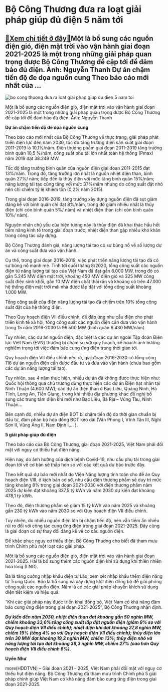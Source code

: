 Bộ Công Thương đưa ra loạt giải pháp giúp đủ điện 5 năm tới
===========================================================

[:gift:Xem chi tiết ở đây:gift:](https://hddtvn.com/bo-cong-thuong-dua-ra-loat-giai-phap-giup-du-dien-5-nam-toi/)Một là bổ sung các nguồn điện gió, điện mặt trời vào vận hành giai đoạn 2021-2025 là một trong những giải pháp quan trọng được Bộ Công Thương đề cập tới để đảm bảo đủ điện. Ảnh: Nguyễn Thanh Dự án chậm tiến độ đe dọa nguồn cung Theo báo cáo mới nhất của …
---------------------------------------------------------------------------------------------------------------------------------------------------------------------------------------------------------------------------------------------------------------





![bo cong thuong dua ra loat giai phap giup du dien 5 nam toi](https://haiquanonline.com.vn/stores/news_dataimages/thanhnt/082020/12/10/in_article/2309_Ymt_1.jpg?rt=20200907094102 "Bộ Công Thương đưa ra loạt giải pháp giúp đủ điện 5 năm tới")


Một là bổ sung các nguồn điện gió, điện mặt trời vào vận hành giai đoạn 2021-2025 là một trong những giải pháp quan trọng được Bộ Công Thương đề cập tới để đảm bảo đủ điện. Ảnh: Nguyễn Thanh



**Dự án chậm tiến độ đe dọa nguồn cung**


Theo báo cáo mới nhất của Bộ Công Thương về thực trạng, giải pháp phát triển điện lực đến năm 2030, tốc độ tăng trưởng điện sản xuất giai đoạn 2011-2019 là 10,1%/năm. Điện thương phẩm giai đoạn 2011-2019 tăng trưởng bình quân 10,5 %/năm, công suất phụ tải lớn nhất toàn hệ thống (Pmax) năm 2019 đạt 38.249 MW.


Tốc độ tăng trưởng bình quân của nguồn điện giai đoạn 2011-2015 đạt 13%/năm. Trong đó, tăng trưởng lớn nhất là nguồn nhiệt điện than, bình quân 27%/ năm; tiếp đến là thủy điện với mức tăng bình quân 15%/năm; năng lượng tái tạo cũng tăng với mức 37%/năm nhưng do công suất đặt nhỏ nên chỉ chiếm tỷ lệ khiêm tốn (0,2% năm 2015).


Trong giai đoạn 2016-2019, tăng trưởng xây dựng nguồn điện đã sụt giảm đáng kể với bình quân chỉ đạt 8%/năm, trong đó giảm nhiều nhất là thủy điện (chỉ còn bình quân 5%/ năm) và nhiệt điện than (chỉ còn bình quân 10%/ năm).


Nguyên nhân chủ yếu của hiện tượng này là thủy điện đã khai thác hầu hết tiềm năng kinh tế trong giai đoạn trước; nhiệt điện than gặp nhiều khó khăn trong công tác xây dựng.


Bộ Công Thương đánh giá, năng lượng tái tạo có sự bùng nổ về số lượng dự án và công suất đưa vào vận hành.


Cụ thể, trong giai đoạn 2016-2019, việc phát triển năng lượng tái tạo đã có sự bùng nổ mạnh mẽ. Tính tới cuối tháng 8/2020, tổng công suất các nguồn điện từ năng lượng tái tạo của Việt Nam đã đạt gần 6.000 MW, trong đó có gần 5.245 MW điện mặt trời[,](https://vietnamnet.vn/dien-mat-troi-tag19056.html) khoảng 450 MW điện gió và 325 MW công suất điện sinh khối, gần 10 MW điện chất thải rắn và khoảng có trên 47.000 hệ thống điện mặt trời mái nhà được lắp đặt với tổng công suất khoảng 1.000 MW.


Tổng công suất của điện năng lượng tái tạo đã chiếm trên 10% tổng công suất đặt của hệ thống điện.


Theo Quy hoạch điện VII điều chỉnh, để đáp ứng nhu cầu điện cho phát triển kinh tế xã hội, tổng công suất các nguồn điện cần đưa vào vận hành trong 15 năm 2016-2030 là 96.500 MW (bình quân 6.430 MW/năm).


Tuy nhiên, các dự án nguồn điện, đặc biệt là các dự án ngoài Tập đoàn Điện lực Việt Nam (EVN) thường bị chậm so với quy hoạch, kế hoạch ảnh hưởng nghiêm trọng tới việc đảm bảo cung ứng điện trong thời gian tới.


Quy hoạch điện VII điều chỉnh nêu rõ, giai đoạn 2016-2030 có tổng cộng 116 dự án nguồn điện cần được đầu tư và đưa vào vận hành (chưa bao gồm các dự án năng lượng tái tạo).


Tuy nhiên, sau 4 năm thực hiện, nhiều dự án đã không được thực hiện như: Quốc hội thông qua chủ trương dừng thực hiện các dự án Điện hạt nhân tại Ninh Thuận (4.600 MW); các dự án điện than ở Bạc Liêu, Quảng Ninh, Hà Tĩnh, Long An, Tiền Giang, trong khi nhiều địa phương khác đề nghị bổ sung các trung tâm điện khí mới như Bạc Liêu, Bà Rịa – Vũng Tàu, Ninh Thuận…


Bên cạnh đó, nhiều dự án điện BOT bị chậm tiến độ do thời gian chuẩn bị đầu tư, đàm phán bộ hợp đồng BOT kéo dài (Vân Phong I, Vĩnh Tân III, Nghi Sơn II, Vũng Áng II, Nam Định I,… ).


**5 giải pháp giúp đủ điện**


Theo báo cáo của Bộ Công Thương, giai đoạn 2021-2025, Việt Nam phải đối mặt với nguy cơ thiếu hụt điện năng.


Hiện nay, do ảnh hưởng của dịch bệnh Covid-19, nhu cầu phụ tải trong giai đoạn tới về cơ bản sẽ thấp hơn so với các kết quả dự báo trước đây.


Theo kết quả dự báo mới nhất do Viện Năng lượng tính toán cho đề án Quy hoạch điện VIII, ở kịch bản cơ sở, nhu cầu điện thương phẩm sẽ duy trì mức tăng khoảng 8% trong giai đoạn 2021-2030 với điện thương phẩm năm 2025 dự kiến đạt khoảng 337,5 tỷ kWh và năm 2030 dự kiến đạt khoảng 478,1 tỷ kWh.


Theo đó, điện thương phẩm sẽ giảm 15 tỷ kWh vào năm 2025 và khoảng gần 230 tỷ kWh vào năm 2030 so với Quy hoạch điện VII điều chỉnh.


Tuy nhiên, do nhiều nguồn điện lớn bị chậm tiến độ, nên vẫn tiềm ẩn nhiều rủi ro đối với công tác cung ứng điện trong giai đoạn 2021-2025. Đây cũng là giai đoạn có sự thay đổi đáng kể về cơ cấu nguồn điện.


Để khắc phục nguy cơ thiếu điện, Bộ Công Thương cho biết đã tham mưu trình Chính phủ một loạt các giải pháp.


Một là bổ sung các nguồn điện gió, điện mặt trời vào vận hành giai đoạn 2021-2025. Hai là bổ sung thêm các nguồn điện khí sử dụng khí thiên nhiên hóa lỏng (LNG).


Ba là tăng cường nhập khẩu điện từ Lào, xem xét nhập khẩu thêm điện năng từ Trung Quốc. Bốn là bổ sung và xây dựng lưới điện đồng bộ để giải phóng công suất các nguồn điện. Năm là có các giải pháp khuyến khích sử dụng điện tiết kiệm và hiệu quả.


“Khi các giải pháp này được triển khai đồng bộ, Việt Nam có khả năng đảm bảo cung ứng điện trong giai đoạn 2021-2025”, Bộ Công Thương nhận định.





***Dự kiến đến năm 2030, nhiệt điện than đạt khoảng gần 50 nghìn MW, chiếm khoảng 33,6% tổng công suất lắp đặt nguồn điện (giảm 9% so với Quy hoạch điện VII điều chỉnh); nhiệt điện khí đạt khoảng 27,8 nghìn MW, chiếm 19% (tăng 4% so với Quy hoạch điện VII điều chỉnh); thủy điện lớn trên 30 MW đạt khoảng 19,2 nghìn MW, chiếm 13%; thủy điện nhỏ và năng lượng tái tạo đạt khoảng 38,3 nghìn MW, chiếm 27% (cao hơn Quy hoạch điện VII điều chỉnh 6%).***




**Uyển Như**



more(HDDTVN) – Giai đoạn 2021 – 2025, Việt Nam phải đối mặt với nguy cơ thiếu hụt điện năng. Bộ Công Thương đã tham mưu trình Chính phủ 5 giải pháp chính giúp Việt Nam có khả năng đảm bảo cung ứng điện trong giai đoạn 2021-2025.

